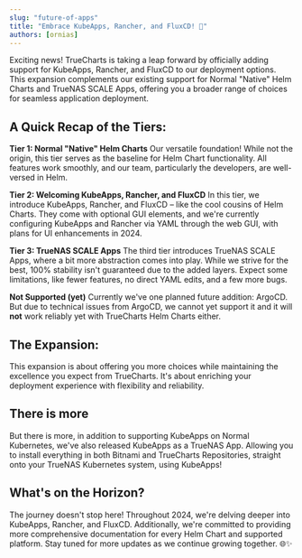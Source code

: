 ```yaml
---
slug: "future-of-apps"
title: "Embrace KubeApps, Rancher, and FluxCD! 🚀"
authors: [ornias]
---
```


Exciting news! TrueCharts is taking a leap forward by officially adding support for KubeApps, Rancher, and FluxCD to our deployment options. This expansion complements our existing support for Normal "Native" Helm Charts and TrueNAS SCALE Apps, offering you a broader range of choices for seamless application deployment.

## A Quick Recap of the Tiers:

**Tier 1: Normal "Native" Helm Charts**
Our versatile foundation! While not the origin, this tier serves as the baseline for Helm Chart functionality. All features work smoothly, and our team, particularly the developers, are well-versed in Helm.

**Tier 2: Welcoming KubeApps, Rancher, and FluxCD**
In this tier, we introduce KubeApps, Rancher, and FluxCD – like the cool cousins of Helm Charts. They come with optional GUI elements, and we're currently configuring KubeApps and Rancher via YAML through the web GUI, with plans for UI enhancements in 2024.

**Tier 3: TrueNAS SCALE Apps**
The third tier introduces TrueNAS SCALE Apps, where a bit more abstraction comes into play. While we strive for the best, 100% stability isn't guaranteed due to the added layers. Expect some limitations, like fewer features, no direct YAML edits, and a few more bugs.

**Not Supported (yet)**
Currently we've one planned future addition: ArgoCD.
But due to technical issues from ArgoCD, we cannot yet support it and it will **not** work reliably yet with TrueCharts Helm Charts either.

## The Expansion:
This expansion is about offering you more choices while maintaining the excellence you expect from TrueCharts. It's about enriching your deployment experience with flexibility and reliability.

## There is more
But there is more, in addition to supporting KubeApps on Normal Kubernetes, we've also released KubeApps as a TrueNAS App.
Allowing you to install everything in both Bitnami and TrueCharts Repositories, straight onto your TrueNAS Kubernetes system, using KubeApps!

## What's on the Horizon?
The journey doesn't stop here! Throughout 2024, we're delving deeper into KubeApps, Rancher, and FluxCD. Additionally, we're committed to providing more comprehensive documentation for every Helm Chart and supported platform. Stay tuned for more updates as we continue growing together. 🌐✨
